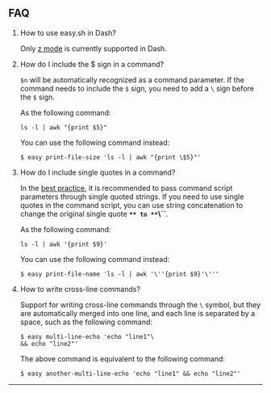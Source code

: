 ## FAQ

1. How to use easy.sh in Dash?

   Only [z mode](xyz_mode.md#z-mode) is currently supported in Dash.

2. How do I include the $ sign in a command?

   `$n` will be automatically recognized as a command parameter. If the command needs to include the `$` sign, you need to add a `\` sign before the `$` sign.
   
   As the following command:
   
   ```shell
   ls -l | awk "{print $5}"
   ```

   You can use the following command instead:
   
   ```shell
   $ easy print-file-size 'ls -l | awk "{print \$5}"'
   ```

3. How do I include single quotes in a command?

   In the [best practice](best_practices.md), it is recommended to pass command script parameters through single quoted strings. If you need to use single quotes in the command script, you can use string concatenation to change the original single quote **`** to **`\\``**.

   As the following command:
   
   ```shell
   ls -l | awk '{print $9}'
   ```
   
   You can use the following command instead:
   
   ```shell
   $ easy print-file-name 'ls -l | awk '\''{print $9}'\'''
   ```

4. How to write cross-line commands?

   Support for writing cross-line commands through the `\` symbol, but they are automatically merged into one line, and each line is separated by a space, such as the following command:
   
   ```shell
   $ easy multi-line-echo 'echo "line1"\
   && echo "line2"'
   ```

   The above command is equivalent to the following command:
   
   ```shell
   $ easy another-multi-line-echo 'echo "line1" && echo "line2"'
   ```

---